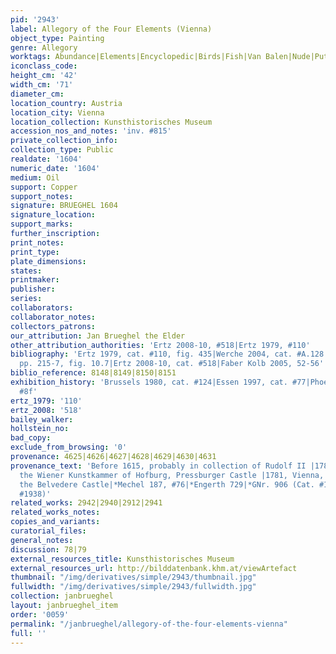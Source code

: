 ```yaml
---
pid: '2943'
label: Allegory of the Four Elements (Vienna)
object_type: Painting
genre: Allegory
worktags: Abundance|Elements|Encyclopedic|Birds|Fish|Van Balen|Nude|Putti|Landscape|Flowers|Fruit
iconclass_code:
height_cm: '42'
width_cm: '71'
diameter_cm:
location_country: Austria
location_city: Vienna
location_collection: Kunsthistorisches Museum
accession_nos_and_notes: 'inv. #815'
private_collection_info:
collection_type: Public
realdate: '1604'
numeric_date: '1604'
medium: Oil
support: Copper
support_notes:
signature: BRUEGHEL 1604
signature_location:
support_marks:
further_inscription:
print_notes:
print_type:
plate_dimensions:
states:
printmaker:
publisher:
series:
collaborators:
collaborator_notes:
collectors_patrons:
our_attribution: Jan Brueghel the Elder
other_attribution_authorities: 'Ertz 2008-10, #518|Ertz 1979, #110'
bibliography: 'Ertz 1979, cat. #110, fig. 435|Werche 2004, cat. #A.128|Silver 2006,
  pp. 215-7, fig. 10.7|Ertz 2008-10, cat. #518|Faber Kolb 2005, 52-56'
biblio_reference: 8148|8149|8150|8151
exhibition_history: 'Brussels 1980, cat. #124|Essen 1997, cat. #77|Phoenix 1999, cat.
  #8f'
ertz_1979: '110'
ertz_2008: '518'
bailey_walker:
hollstein_no:
bad_copy:
exclude_from_browsing: '0'
provenance: 4625|4626|4627|4628|4629|4630|4631
provenance_text: 'Before 1615, probably in collection of Rudolf II |1780, moved from
  the Wiener Kunstkammer of Hofburg, Pressburger Castle |1781, Vienna, returned to
  the Belvedere Castle|*Mechel 187, #76|*Engerth 729|*GNr. 906 (Cat. #1906, #1928,
  #1938)'
related_works: 2942|2940|2912|2941
related_works_notes:
copies_and_variants:
curatorial_files:
general_notes:
discussion: 78|79
external_resources_title: Kunsthistorisches Museum
external_resources_url: http://bilddatenbank.khm.at/viewArtefact
thumbnail: "/img/derivatives/simple/2943/thumbnail.jpg"
fullwidth: "/img/derivatives/simple/2943/fullwidth.jpg"
collection: janbrueghel
layout: janbrueghel_item
order: '0059'
permalink: "/janbrueghel/allegory-of-the-four-elements-vienna"
full: ''
---
```

